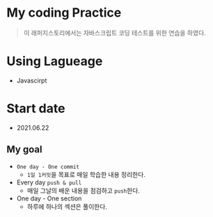 # My coding Practice

> 이 래퍼지스토리에서는 자바스크립트 코딩 테스트를 위한 연습을 하였다.



# Using Lagueage

- Javascirpt



# Start date

- 2021.06.22



## My goal

- `One day - One commit`
  - `1일 1커밋`을 목표로 매일 학습한 내용 정리한다.
- Every day `push & pull`
  - 매일 그날의 배운 내용을 점검하고 `push`한다.
- One day  - One section
  - 하루에 하나의 섹션은 풀이한다.

